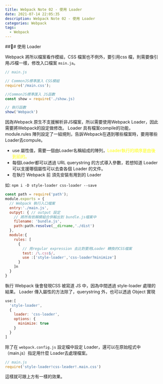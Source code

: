 ```yaml
---
title: Webpack Note 02 - 使用 Loader
date: 2021-07-14 22:05:35
description: Webpack Note 02 - 使用 Loader
categories: Webpack
tags:
  - Webpack
---
```


### 使用 Loader

Webpack 將所以檔案看作模組，CSS 檔案也不例外，要引用css 檔，則需要像引用JS檔一樣，修改入口檔案 `msin.ja`。

``` js 
// main.js

// CommonJS標準匯入 CSS模組
require('/main.css');

//CommonJS標準匯入 JS函數 
const show = require('./show.js)

// 執行函數
show('Webpack')
```
因為Webpack 原生不支援解析非JS檔案，所以需要使用Webpack Loader，因此需要將Webpack的設定做修改。
Loader 具有檔案compile的功能，module.rules 陣列設定了一組規則，告訴Webpack在遇到哪些檔案時，要用哪些Loader去compule。
* use 屬性值，需要一個由Loader名稱組成的陣列，<font color="yellow" >Loader執行的順序是由後到前的。</font>
* 每個Loader都可以透過 URL querystring 的方式導入參數，若想知道 Loader 可以支援哪個屬性可以去查各個 Loader 的文件。
* 在執行 Webpack 前 須先安裝有用到的 Loader

如: `npm i -D style-loader css-loader --save`

``` js
const path = require('path');
module.exports = {
  // Webpack 執行入口檔案
  entry:'./main.js',
  outpyt: { // output 設定
    // 將所有依賴模組合併輸出到 bundle.js檔案中
    filename: 'bundle.js',
    path:path.resolve(__dirname,'./dist')
  },
  module:{
    rules: [
      {
        // 用regular expression 去比對要用Loader 轉換的CSS檔案
        test: /\.css$/,
        use :['style-loader','css-loader?minimize']
      }
    ]n
  }
}
```

執行 Webpack 後會發現CSS 被寫道 JS 中，因為中間透過 style-loader 處理的結果。
Loader 傳入屬性的方法除了，querystring 外，也可以透過 Object 實現

``` js
use:[
  'style-loader',
  {
    loader: 'css-loader',
    options: {
      minimize: true
    }
  }
]
```
除了在 `webpack.config.js` 設定檔中設定 Loader，還可以在原始程式中（main.js）指定用什麼 Loader去處理檔案。

``` js 
// main.js
require('style-loader!css-leader!.main.css')
```
這樣就可跟上方有一樣的效果。